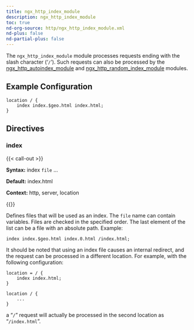 ```yaml
---
title: ngx_http_index_module
description: ngx_http_index_module
toc: true
nd-org-source: http/ngx_http_index_module.xml
nd-plus: false
nd-partial-plus: false
---
```



<!--
********************************************************************************
🛑 WARNING: AUTOGENERATED FILE - DO NOT EDIT 🛑
This Markdown file was automatically generated from the source XML documentation.
Any manual changes made directly to this file will be overwritten.
To request or suggest changes, please edit the source XML files instead.
https://github.com/nginx/nginx.org/tree/main/xml/en
********************************************************************************
-->


The `ngx_http_index_module` module processes requests
ending with the slash character (‘`/`’).
Such requests can also be processed by the
[ngx_http_autoindex_module](/nginx/module-reference/http/ngx_http_autoindex_module)
and
[ngx_http_random_index_module](/nginx/module-reference/http/ngx_http_random_index_module)
modules.
## Example Configuration


```nginx
location / {
    index index.$geo.html index.html;
}

```

## Directives

### index

{{< call-out >}}

**Syntax:** index `file` ...

**Default:** index.html

**Context:** http, server, location


{{</call-out>}}


Defines files that will be used as an index.
The `file` name can contain variables.
Files are checked in the specified order.
The last element of the list can be a file with an absolute path.
Example:

```nginx
index index.$geo.html index.0.html /index.html;

```


It should be noted that using an index file causes an internal redirect,
and the request can be processed in a different location.
For example, with the following configuration:

```nginx
location = / {
    index index.html;
}

location / {
    ...
}

```


a “`/`” request will actually be processed in the
second location as “`/index.html`”.
